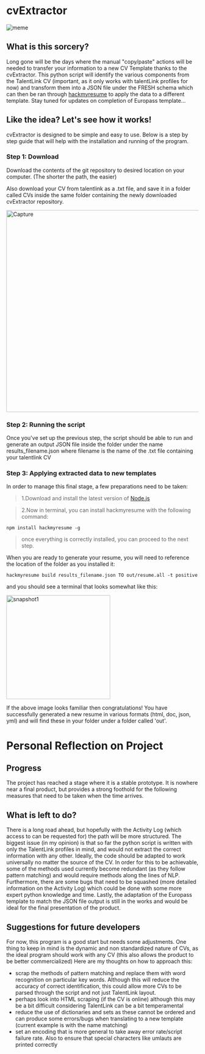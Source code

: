 # cvExtractor
![meme](https://user-images.githubusercontent.com/49131000/63941659-5b62ef80-ca6c-11e9-8e8a-d894a0ec2753.png)

## What is this sorcery?
Long gone will be the days where the manual "copy/paste" actions will be needed to transfer your
information to a new CV Template thanks to the cvExtractor. 
This python script will identify the various components from the TalentLink CV (important, as it only
works with talentLink profiles for now) and transform them into a JSON file under the FRESH schema
which can then be ran through [hackmyresume](https://github.com/hacksalot/HackMyResume) to apply the data to a different template.
Stay tuned for updates on completion of Europass template...

## Like the idea? Let's see how it works!
cvExtractor is designed to be simple and easy to use. Below is a step by step guide that will help
with the installation and running of the program. 

### Step 1: Download
Download the contents of the git repository to desired location on your computer.
(The shorter the path, the easier)

Also download your CV from talentlink as a .txt file, and save it in a folder called CVs inside 
the same folder containing the newly downloaded cvExtractor repository.

<img width="528" alt="Capture" src="https://user-images.githubusercontent.com/49131000/63938231-9b25d900-ca64-11e9-98c5-49cb88fed8fa.PNG">

### Step 2: Running the script
Once you've set up the previous step, the script should be able to run and generate an output JSON
file inside the folder under the name results_filename.json where filename is the name of the .txt
file containing your talentlink CV

### Step 3: Applying extracted data to new templates
In order to manage this final stage, a few preparations need to be taken:

>1.Download and install the latest version of [Node.js](https://nodejs.org/en/)

>2.Now in terminal, you can install hackmyresume with the following command:
```shell
npm install hackmyresume -g
```
>once everything is correctly installed, you can proceed to the next step.

When you are ready to generate your resume, you will need to reference the location of the folder as you installed it:
```shell
hackmyresume build results_filename.json TO out/resume.all -t positive
```
and you should see a terminal that looks somewhat like this:

<img width="272" alt="snapshot1" src="https://user-images.githubusercontent.com/49131000/63937885-ce1b9d00-ca63-11e9-937e-1ee7f11d4b36.PNG">


If the above image looks familiar then congratulations! You have successfully generated a new resume
in various formats (html, doc, json, yml) and will find these in your folder under a folder called 'out'.

# Personal Reflection on Project
## Progress
The project has reached a stage where it is a stable prototype.
It is nowhere near a final product, but provides a strong foothold for the following measures that 
need to be taken when the time arrives.
## What is left to do?
There is a long road ahead, but hopefully with the Activity Log (which access to can be requested for)
the path will be more structured. The biggest issue (in my opinion) is that so far the python script is written with only the
TalentLink profiles in mind, and would not extract the correct information with any other.
Ideally, the code should be adapted to work universally no matter the source of the CV.
In order for this to be achievable, some of the methods used currently become redundant (as they follow pattern matching)
and would require methods along the lines of NLP.
Furthermore, there are some bugs that need to be squashed (more detailed information on the Activity Log)
which could be done with some more expert python knowledge and time.
Lastly, the adaptation of the Europass template to match the JSON file output is still
in the works and would be ideal for the final presentation of the product. 
## Suggestions for future developers
For now, this program is a good start but needs some adjustments. 
One thing to keep in mind is the dynamic and non standardized nature of 
CVs, as the ideal program should work with any CV (this also allows the product to be better commercialized)
Here are my thoughts on how to approach this:
- scrap the methods of pattern matching and replace them with word
recognition on particular key words. Although this will reduce the accuracy
of correct identification, this could allow more CVs to be parsed through the script
and not just TalentLink layout. 
- perhaps look into HTML scraping (if the CV is online) although this may be
a bit difficult considering TalentLink can be a bit temperamental
- reduce the use of dictionaries and sets as these cannot be ordered and can 
produce some errors/bugs when translating to a new template (current example is with the name matching)
- set an encoding that is more general to take away error rate/script failure rate.
Also to ensure that special characters like umlauts are printed correctly

